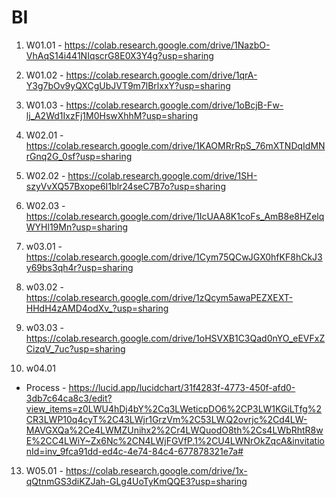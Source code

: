 # BI

1. W01.01 - https://colab.research.google.com/drive/1NazbO-VhAqS14i441NIqscrG8E0X3Y4g?usp=sharing  
2. W01.02 - https://colab.research.google.com/drive/1qrA-Y3g7bOv9yQXCgUbJVT9m7lBrlxxY?usp=sharing  
3. W01.03 - https://colab.research.google.com/drive/1oBcjB-Fw-lj_A2Wd1IxzFj1M0HswXhhM?usp=sharing 

4. W02.01 - https://colab.research.google.com/drive/1KAOMRrRpS_76mXTNDqIdMNrGnq2G_0sf?usp=sharing 
5. W02.02 - https://colab.research.google.com/drive/1SH-szyVvXQ57Bxope6I1blr24seC7B7o?usp=sharing 
6. W02.03 - https://colab.research.google.com/drive/1IcUAA8K1coFs_AmB8e8HZelqWYHl19Mn?usp=sharing 


7. w03.01 - https://colab.research.google.com/drive/1Cym75QCwJGX0hfKF8hCkJ3y69bs3qh4r?usp=sharing  
8. w03.02 - https://colab.research.google.com/drive/1zQcym5awaPEZXEXT-HHdH4zAMD4odXv_?usp=sharing 
9. w03.03 - https://colab.research.google.com/drive/1oHSVXB1C3Qad0nYO_eEVFxZCizqV_7uc?usp=sharing  

10. w04.01
- Process - https://lucid.app/lucidchart/31f4283f-4773-450f-afd0-3db7c64ca8c3/edit?view_items=z0LWU4hDj4bY%2Cq3LWeticpDO6%2CP3LW1KGiLTfg%2CR3LWP10q4cyT%2C43LWjr1GrzVm%2C53LW.Q2ovrjc%2Cd4LW-MAVGXQa%2Ce4LWMZUnihx2%2Cr4LWQuodO8th%2Cs4LWbRhtR8wE%2CC4LWiY~Zx6Nc%2CN4LWjFGVfP.1%2CU4LWNrOkZqcA&invitationId=inv_9fca91dd-ed4c-4e74-84c4-677878321e7a# 


13. W05.01 - https://colab.research.google.com/drive/1x-qQtnmGS3diKZJah-GLg4UoTyKmQQE3?usp=sharing 




